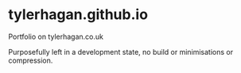 # tylerhagan.github.io
Portfolio on tylerhagan.co.uk

Purposefully left in a development state, no build or minimisations or compression.
